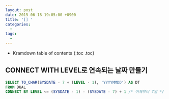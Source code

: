 ```yaml
---
layout: post
date: 2015-06-18 19:05:00 +0900
title: '[] '
categories:
  -
tags:
  -
---
```


* Kramdown table of contents
{:toc .toc}

## CONNECT WITH LEVEL로 연속되는 날짜 만들기

```SQL
SELECT TO_CHAR(SYSDATE - 7 + (LEVEL - 1), 'YYYYMMDD') AS DT
FROM DUAL
CONNECT BY LEVEL <= (SYSDATE - 1) - (SYSDATE - 7) + 1 /* 어제부터 7일 */
```
